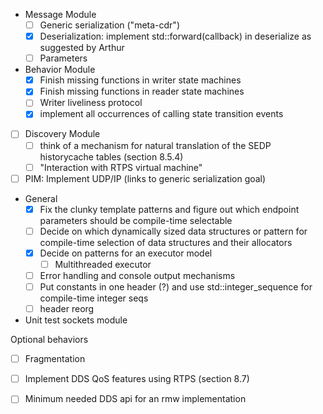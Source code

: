 

- Message Module
  - [ ] Generic serialization ("meta-cdr")
  - [x] Deserialization: implement std::forward(callback) in deserialize as suggested by Arthur
  - [ ] Parameters
- Behavior Module
  - [x] Finish missing functions in writer state machines
  - [x] Finish missing functions in reader state machines
  - [ ] Writer liveliness protocol
  - [x] implement all occurrences of calling state transition events

- [ ] Discovery Module
  - [ ] think of a mechanism for natural translation of the SEDP historycache tables (section 8.5.4)
  - [ ] "Interaction with RTPS virtual machine"

- [ ] PIM: Implement UDP/IP (links to generic serialization goal)

- General
  - [x] Fix the clunky template patterns and figure out which endpoint parameters should be compile-time selectable
  - [ ] Decide on which dynamically sized data structures or pattern for compile-time selection of data structures and their allocators
  - [x] Decide on patterns for an executor model
    - [ ] Multithreaded executor
  - [ ] Error handling and console output mechanisms
  - [ ] Put constants in one header (?) and use std::integer_sequence for compile-time integer seqs
  - [ ] header reorg

- Unit test sockets module

Optional behaviors
  - [ ] Fragmentation
  - [ ] Implement DDS QoS features using RTPS (section 8.7)

- [ ] Minimum needed DDS api for an rmw implementation
